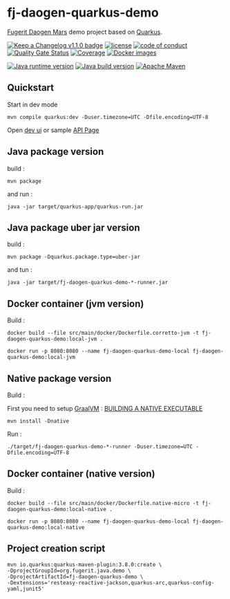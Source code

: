 # fj-daogen-quarkus-demo

[Fugerit Daogen Mars](https://github.com/fugerit-org/fj-daogen) demo project based on [Quarkus](README_QUARKUS.md).

[![Keep a Changelog v1.1.0 badge](https://img.shields.io/badge/changelog-Keep%20a%20Changelog%20v1.1.0-%23E05735)](https://github.com/fugerit-org/fj-daogen-quarkus-demo/blob/master/CHANGELOG.md)
[![license](https://img.shields.io/badge/License-Apache%20License%202.0-teal.svg)](https://opensource.org/licenses/Apache-2.0)
[![code of conduct](https://img.shields.io/badge/conduct-Contributor%20Covenant-purple.svg)](https://github.com/fugerit-org/fj-universe/blob/main/CODE_OF_CONDUCT.md)
[![Quality Gate Status](https://sonarcloud.io/api/project_badges/measure?project=fugerit-org_fj-daogen-quarkus-demo&metric=alert_status)](https://sonarcloud.io/summary/new_code?id=fugerit-org_fj-daogen-quarkus-demo)
[![Coverage](https://sonarcloud.io/api/project_badges/measure?project=fugerit-org_fj-daogen-quarkus-demo&metric=coverage)](https://sonarcloud.io/summary/new_code?id=fugerit-org_fj-daogen-quarkus-demo)
[![Docker images](https://img.shields.io/badge/dockerhub-images-important.svg?logo=Docker)](https://hub.docker.com/repository/docker/fugeritorg/fj-daogen-quarkus-demo/general)


[![Java runtime version](https://img.shields.io/badge/run%20on-java%2021+-%23113366.svg?style=for-the-badge&logo=openjdk&logoColor=white)](https://universe.fugerit.org/src/docs/versions/java21.html)
[![Java build version](https://img.shields.io/badge/build%20on-GraalVM%2021+-%23ED8B00.svg?style=for-the-badge&logo=openjdk&logoColor=white)](https://universe.fugerit.org/src/docs/versions/gvm21.html)
[![Apache Maven](https://img.shields.io/badge/Apache%20Maven-3.9.0+-C71A36?style=for-the-badge&logo=Apache%20Maven&logoColor=white)](https://universe.fugerit.org/src/docs/versions/maven3_9.html)


## Quickstart

Start in dev mode 

```shell script
mvn compile quarkus:dev -Duser.timezone=UTC -Dfile.encoding=UTF-8
```

Open [dev ui](http://localhost:8080/q/dev-ui/) or sample [API Page](http://localhost:8080/)

## Java package version

build : 

```shell script
mvn package
```

and run : 

```shell script
java -jar target/quarkus-app/quarkus-run.jar
```

## Java package uber jar version

build :

```shell script
mvn package -Dquarkus.package.type=uber-jar
```

and tun : 

```shell script
java -jar target/fj-daogen-quarkus-demo-*-runner.jar
```



## Docker container (jvm version)

Build :

```shell script
docker build --file src/main/docker/Dockerfile.corretto-jvm -t fj-daogen-quarkus-demo:local-jvm .
```

```shell script
docker run -p 8080:8080 --name fj-daogen-quarkus-demo-local fj-daogen-quarkus-demo:local-jvm
```

## Native package version

Build : 

First you need to setup [GraalVM](https://www.graalvm.org/) :
[BUILDING A NATIVE EXECUTABLE](https://quarkus.io/guides/building-native-image)

```shell script
mvn install -Dnative
```

Run :

```shell script
./target/fj-daogen-quarkus-demo-*-runner -Duser.timezone=UTC -Dfile.encoding=UTF-8
```

## Docker container (native version)

Build :

```shell script
docker build --file src/main/docker/Dockerfile.native-micro -t fj-daogen-quarkus-demo:local-native .
```

```shell script
docker run -p 8080:8080 --name fj-daogen-quarkus-demo-local fj-daogen-quarkus-demo:local-native
```

## Project creation script

```shell script
mvn io.quarkus:quarkus-maven-plugin:3.8.0:create \
-DprojectGroupId=org.fugerit.java.demo \
-DprojectArtifactId=fj-daogen-quarkus-demo \
-Dextensions='resteasy-reactive-jackson,quarkus-arc,quarkus-config-yaml,junit5'
```

